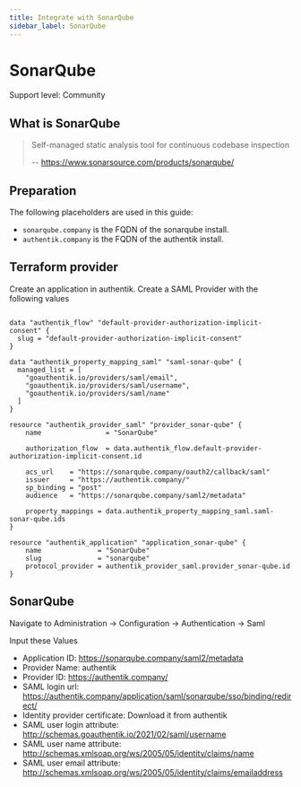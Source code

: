 ```yaml
---
title: Integrate with SonarQube
sidebar_label: SonarQube
---
```


# SonarQube

<span class="badge badge--primary">Support level: Community</span>

## What is SonarQube

> Self-managed static analysis tool for continuous codebase inspection
>
> -- https://www.sonarsource.com/products/sonarqube/

## Preparation

The following placeholders are used in this guide:

- `sonarqube.company` is the FQDN of the sonarqube install.
- `authentik.company` is the FQDN of the authentik install.

## Terraform provider

Create an application in authentik. Create a SAML Provider with the following values

```hcl

data "authentik_flow" "default-provider-authorization-implicit-consent" {
  slug = "default-provider-authorization-implicit-consent"
}

data "authentik_property_mapping_saml" "saml-sonar-qube" {
  managed_list = [
    "goauthentik.io/providers/saml/email",
    "goauthentik.io/providers/saml/username",
    "goauthentik.io/providers/saml/name"
  ]
}

resource "authentik_provider_saml" "provider_sonar-qube" {
    name                = "SonarQube"

    authorization_flow  = data.authentik_flow.default-provider-authorization-implicit-consent.id

    acs_url    = "https://sonarqube.company/oauth2/callback/saml"
    issuer     = "https://authentik.company/"
    sp_binding = "post"
    audience   = "https://sonarqube.company/saml2/metadata"

    property_mappings = data.authentik_property_mapping_saml.saml-sonar-qube.ids
}

resource "authentik_application" "application_sonar-qube" {
    name              = "SonarQube"
    slug              = "sonarqube"
    protocol_provider = authentik_provider_saml.provider_sonar-qube.id
}

```

## SonarQube

Navigate to Administration -> Configuration -> Authentication -> Saml

Input these Values

- Application ID: https://sonarqube.company/saml2/metadata
- Provider Name: authentik
- Provider ID: https://authentik.company/
- SAML login url: https://authentik.company/application/saml/sonarqube/sso/binding/redirect/
- Identity provider certificate: Download it from authentik
- SAML user login attribute: http://schemas.goauthentik.io/2021/02/saml/username
- SAML user name attribute: http://schemas.xmlsoap.org/ws/2005/05/identity/claims/name
- SAML user email attribute: http://schemas.xmlsoap.org/ws/2005/05/identity/claims/emailaddress
